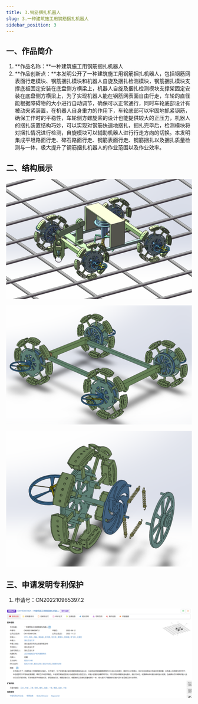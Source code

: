 ```yaml
---
title: 3.钢筋捆扎机器人
slug: 3.一种建筑施工用钢筋捆扎机器人
sidebar_position: 3
---
```




## 一、作品简介

1. **作品名称：**一种建筑施工用钢筋捆扎机器人
2. **作品创新点：**本发明公开了一种建筑施工用钢筋捆扎机器人，包括钢筋网表面行走模块、钢筋捆扎模块和机器人自旋及捆扎检测模块，钢筋捆扎模块支撑底板固定安装在底盘侧方横梁上，机器人自旋及捆扎检测模块支撑架固定安装在底盘侧方横梁上，为了实现机器人能在钢筋网表面自由行走，车轮的直径能根据障碍物的大小进行自动调节，确保可以正常通行，同时车轮底部设计有被动夹紧装置，在机器人自身重力的作用下，车轮底部可以牢固地抓紧钢筋，确保工作时的平稳性，车轮侧方螺旋桨的设计也能提供较大的正压力，机器人的捆扎装置结构巧妙，可以实现对钢筋快速地捆扎，捆扎完毕后，检测模块将对捆扎情况进行检测，自旋模块可以辅助机器人进行行走方向的切换。本发明集成平坦路面行走、碎石路面行走、钢筋表面行走、钢筋捆扎以及捆扎质量检测与一体，极大提升了钢筋捆扎机器人的作业范围以及作业效率。



## 二、结构展示

![模型1](./img/3.一种建筑施工用钢筋捆扎机器人/模型1.png)

![模型2](./img/3.一种建筑施工用钢筋捆扎机器人/模型2.png)

![模型3](./img/3.一种建筑施工用钢筋捆扎机器人/模型3.png)



## 三、申请发明专利保护

1. 申请号：CN202210965397.2

![知识产权](./img/3.一种建筑施工用钢筋捆扎机器人/知识产权.png)

